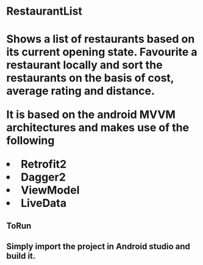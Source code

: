 <h1>RestaurantList<h1>
<p>Shows a list of restaurants based on its current opening state. Favourite a restaurant locally and sort the restaurants on the basis of cost, average rating and distance.</p>

<p>It is based on the android MVVM architectures and makes use of the following</p>

<li>Retrofit2</li>
<li>Dagger2</li>
<li>ViewModel</li>
<li>LiveData</li>

<h2>ToRun<h2>
  <p>Simply import the project in Android studio and build it.</p>

